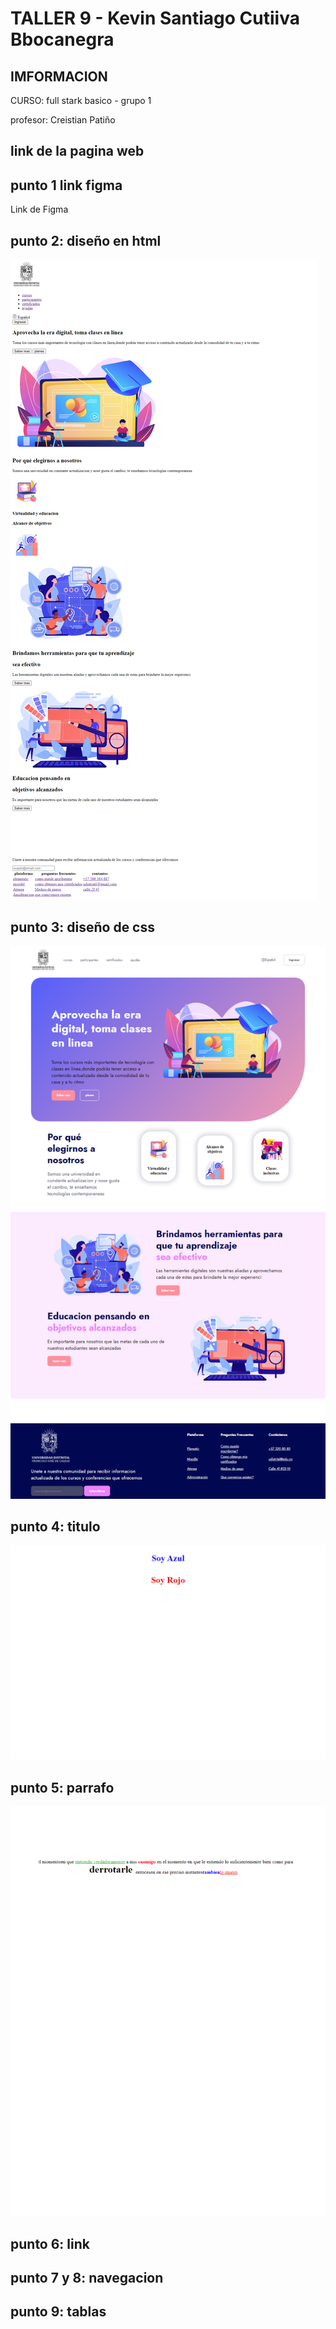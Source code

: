 <h1>TALLER 9 - Kevin Santiago Cutiiva Bbocanegra</h1>

<h2>IMFORMACION</h2>
<P>
    CURSO: full stark basico - grupo 1
</P>
<p>profesor: Creistian Patiño</p>

<h2>link de la pagina web</h2>

<h2>punto 1 link figma</h2>
<a hret="https://www.figma.com/file/mxEZ2KQvQQbhvosfIrefBi/kevin-santiago-cuitiva-bocanegra?type=design&node-id=10%3A2&mode=design&t=JOpfgUHqTQMSI6IL-1">Link de Figma</a>

<h2>punto 2: diseño en html</h2>

<img src="./public/imagenes/paginaweb.png" ></img>

<h2>punto 3: diseño de css</h2>

<img src="/public/imagenes/punto-3.png.png"><img>

<h2>punto 4: titulo</h2>

<img src="./public/imagenes/punto_4.png.png"></img>

<h2>punto 5: parrafo</h2>

<img src="./public/imagenes/punto-5.png"></img>

<h2>punto 6: link</h2>

<h2>punto 7 y 8: navegacion</h2>

<h2>punto 9: tablas</h2>